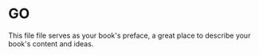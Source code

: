 # GO

This file file serves as your book's preface, a great place to describe your book's content and ideas.





